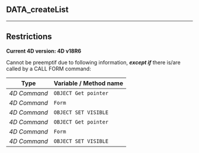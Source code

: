 ﻿## DATA_createList---## Restrictions**Current 4D version: 4D v18R6**Cannot be preemptif due to following information, ***except if*** there is/are called by a CALL FORM command:|Type|Variable / Method name||------|------||*4D Command*|`OBJECT Get pointer`||*4D Command*|`Form`||*4D Command*|`OBJECT SET VISIBLE`||*4D Command*|`OBJECT Get pointer`||*4D Command*|`Form`||*4D Command*|`OBJECT SET VISIBLE`|